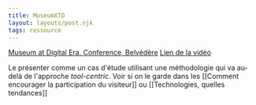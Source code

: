 ```yaml
---
title: MuseumXTD
layout: layouts/post.njk
tags: ressource
---
```


[Museum at Digital Era. Conference, Belvédère](https://www.belvedere.at/digitalmuseum2022)
[Lien de la vidéo](https://youtu.be/_-kcKxJCZPw) 

Le présenter comme un cas d'étude utilisant une méthodologie qui va au-delà de l'approche *tool-centric*. 
Voir si on le garde dans les [[Comment encourager la participation du visiteur]] ou [[Technologies, quelles tendances]]